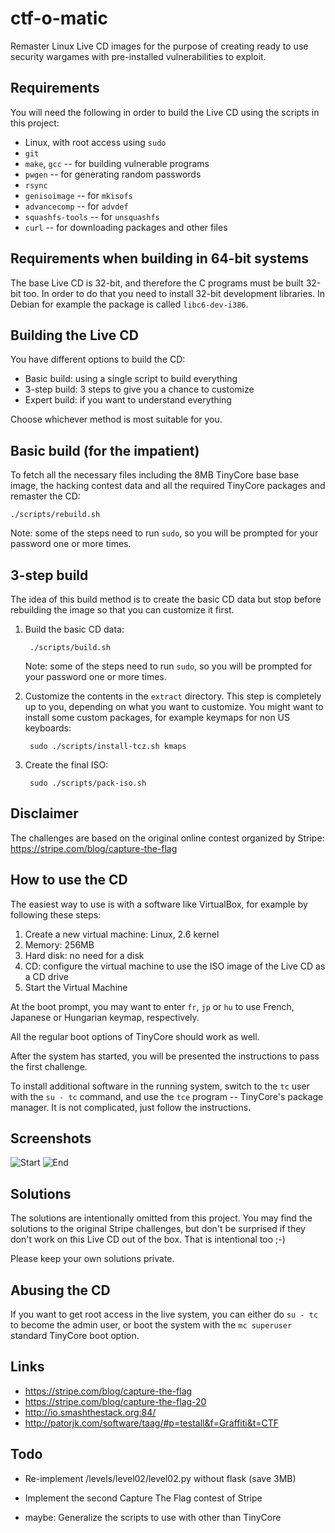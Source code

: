 ctf-o-matic
===========
Remaster Linux Live CD images for the purpose of creating ready to
use security wargames with pre-installed vulnerabilities to exploit.


Requirements
------------
You will need the following in order to build the Live CD using
the scripts in this project:

* Linux, with root access using `sudo`
* `git`
* `make`, `gcc` -- for building vulnerable programs
* `pwgen` -- for generating random passwords
* `rsync`
* `genisoimage` -- for `mkisofs`
* `advancecomp` -- for `advdef`
* `squashfs-tools` -- for `unsquashfs`
* `curl` -- for downloading packages and other files


Requirements when building in 64-bit systems
--------------------------------------------
The base Live CD is 32-bit, and therefore the C programs
must be built 32-bit too. In order to do that you need
to install 32-bit development libraries. In Debian for
example the package is called `libc6-dev-i386`.


Building the Live CD
--------------------
You have different options to build the CD:

* Basic build: using a single script to build everything
* 3-step build: 3 steps to give you a chance to customize
* Expert build: if you want to understand everything

Choose whichever method is most suitable for you.


Basic build (for the impatient)
-------------------------------
To fetch all the necessary files including the 8MB TinyCore base
base image, the hacking contest data and all the required TinyCore
packages and remaster the CD:

    ./scripts/rebuild.sh

Note: some of the steps need to run `sudo`, so you will be prompted
for your password one or more times.


3-step build
------------
The idea of this build method is to create the basic CD data but stop
before rebuilding the image so that you can customize it first.

1. Build the basic CD data:

        ./scripts/build.sh

   Note: some of the steps need to run `sudo`, so you will be
   prompted for your password one or more times.

2. Customize the contents in the `extract` directory. This step is
   completely up to you, depending on what you want to customize.
   You might want to install some custom packages, for example
   keymaps for non US keyboards:

        sudo ./scripts/install-tcz.sh kmaps

3. Create the final ISO:

        sudo ./scripts/pack-iso.sh


Disclaimer
----------
The challenges are based on the original online contest
organized by Stripe:
https://stripe.com/blog/capture-the-flag


How to use the CD
-----------------
The easiest way to use is with a software like VirtualBox,
for example by following these steps:

1. Create a new virtual machine: Linux, 2.6 kernel
2. Memory: 256MB
3. Hard disk: no need for a disk
4. CD: configure the virtual machine to use the ISO image
   of the Live CD as a CD drive
5. Start the Virtual Machine

At the boot prompt, you may want to enter `fr`, `jp` or `hu`
to use French, Japanese or Hungarian keymap, respectively.

All the regular boot options of TinyCore should work as well.

After the system has started, you will be presented the
instructions to pass the first challenge.

To install additional software in the running system,
switch to the `tc` user with the `su - tc` command, and
use the `tce` program -- TinyCore's package manager.
It is not complicated, just follow the instructions.


Screenshots
-----------
![Start](https://github.com/janosgyerik/ctf-o-matic/raw/master/images/start.png)
![End](https://github.com/janosgyerik/ctf-o-matic/raw/master/images/end.png)


Solutions
---------
The solutions are intentionally omitted from this project.
You may find the solutions to the original Stripe challenges,
but don't be surprised if they don't work on this Live CD
out of the box. That is intentional too ;-)

Please keep your own solutions private.


Abusing the CD
--------------
If you want to get root access in the live system, you can
either do `su - tc` to become the admin user, or boot the
system with the `mc superuser` standard TinyCore boot option.


Links
-----
* https://stripe.com/blog/capture-the-flag
* https://stripe.com/blog/capture-the-flag-20
* http://io.smashthestack.org:84/
* http://patorjk.com/software/taag/#p=testall&f=Graffiti&t=CTF


Todo
----
* Re-implement /levels/level02/level02.py without flask (save 3MB)

* Implement the second Capture The Flag contest of Stripe

* maybe: Generalize the scripts to use with other than TinyCore


